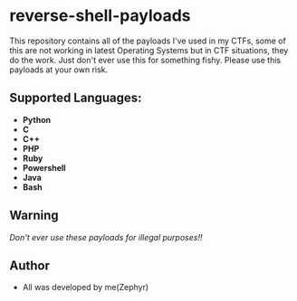 # reverse-shell-payloads
This repository contains all of the payloads I've used in my CTFs, some of this are not working in latest Operating Systems but in CTF situations, they do the work. Just don't ever use this for something fishy. Please use this payloads at your own risk.

## Supported Languages:
- **Python**
- **C**
- **C++**
- **PHP**
- **Ruby**
- **Powershell**
- **Java**
- **Bash**

## Warning
*Don't ever use these payloads for illegal purposes!!*

## Author
- All was developed by me(Zephyr)

